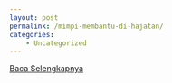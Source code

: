 ```yaml
---
layout: post
permalink: /mimpi-membantu-di-hajatan/
categories:
    - Uncategorized
---
```


[Baca Selengkapnya](/07)